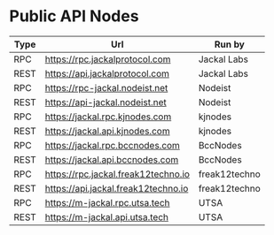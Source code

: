 # Public API Nodes

| Type | Url                                 | Run by        |
|------|-------------------------------------|---------------|
| RPC  | https://rpc.jackalprotocol.com      | Jackal Labs   |
| REST | https://api.jackalprotocol.com      | Jackal Labs   |
| RPC  | https://rpc-jackal.nodeist.net      | Nodeist       |
| REST | https://api-jackal.nodeist.net      | Nodeist       |
| RPC  | https://jackal.rpc.kjnodes.com      | kjnodes       |
| REST | https://jackal.api.kjnodes.com      | kjnodes       |
| RPC  | https://jackal.rpc.bccnodes.com     | BccNodes      |
| REST | https://jackal.api.bccnodes.com     | BccNodes      |
| RPC  | https://rpc.jackal.freak12techno.io | freak12techno |
| REST | https://api.jackal.freak12techno.io | freak12techno |
| RPC  | https://m-jackal.rpc.utsa.tech      | UTSA          |
| REST | https://m-jackal.api.utsa.tech      | UTSA          |
